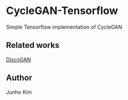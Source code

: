 # CycleGAN-Tensorflow
Simple Tensorflow implementation of CycleGAN

## Related works
[DiscoGAN](https://github.com/taki0112/DiscoGAN-Tensorflow)

## Author
Junho Kim
